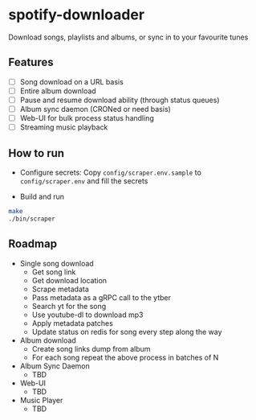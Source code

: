 # spotify-downloader
Download songs, playlists and albums, or sync in to your favourite tunes

## Features

- [ ] Song download on a URL basis
- [ ] Entire album download
- [ ] Pause and resume download ability (through status queues)
- [ ] Album sync daemon (CRONed or need basis)
- [ ] Web-UI for bulk process status handling
- [ ] Streaming music playback

## How to run

* Configure secrets: Copy `config/scraper.env.sample` to `config/scraper.env` and fill the secrets

* Build and run
```sh
make
./bin/scraper
```

## Roadmap

* Single song download
	* Get song link
	* Get download location
	* Scrape metadata
	* Pass metadata as a gRPC call to the ytber
	* Search yt for the song
	* Use youtube-dl to download mp3
	* Apply metadata patches
	* Update status on redis for song every step along the way
* Album download
	* Create song links dump from album
	* For each song repeat the above process in batches of N
* Album Sync Daemon
	* TBD
* Web-UI
	* TBD
* Music Player
	* TBD
